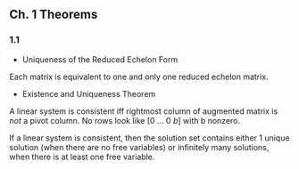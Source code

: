 ## Ch. 1 Theorems

### 1.1

- Uniqueness of the Reduced Echelon Form

Each matrix is equivalent to one and only one reduced echelon matrix.

- Existence and Uniqueness Theorem

A linear system is consistent iff rightmost column of augmented matrix is *not* a pivot column. No rows look like [0 ... 0 *b*] with b nonzero. 

If a linear system is consistent, then the solution set contains either 1 unique solution (when there are no free variables) or infinitely many solutions, when there is at least one free variable.